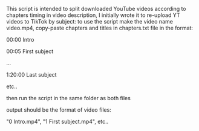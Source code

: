 This script is intended to split downloaded YouTube videos according to chapters timing in video description, I initially wrote it to re-upload YT videos to TikTok by subject:
to use the script make the video name video.mp4, copy-paste chapters and titles in chapters.txt file in the format:


00:00 Intro


00:05 First subject


...

1:20:00 Last subject

etc..

then run the script in the same folder as both files

output should be the format of video files:

"0 Intro.mp4", "1 First subject.mp4", etc..